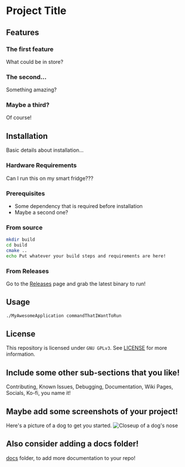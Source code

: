 # Project Title

## Features
### The first feature
What could be in store?
### The second...
Something amazing?
### Maybe a third?
Of course!

## Installation
Basic details about installation...
### Hardware Requirements
Can I run this on my smart fridge???

### Prerequisites
- Some dependency that is required before installation
- Maybe a second one?
### From source
```bash
mkdir build
cd build
cmake ..
echo Put whatever your build steps and requirements are here!
```
### From Releases
Go to the [Releases](https://github.com/jmorales-8/repo-template/releases) page and grab the latest binary to run!

## Usage
```bash
./MyAwesomeApplication commandThatIWantToRun
```

## License
This repository is licensed under `GNU GPLv3`. See [LICENSE](LICENSE) for more information.

## Include some other sub-sections that you like!
Contributing, Known Issues, Debugging, Documentation, Wiki Pages, Socials, Ko-fi, you name it!

## Maybe add some screenshots of your project!
Here's a picture of a dog to get you started.
![Closeup of a dog's nose](https://1.bp.blogspot.com/-NerSI3BQffg/W3__-QC8ZBI/AAAAAAAAAmg/6woNJtlCVFwuDukvFkIif2e6QG_9CrwFgCLcBGAs/s1600/dog-nose.jpg)

## Also consider adding a docs folder!
[docs](docs) folder, to add more documentation to your repo!
